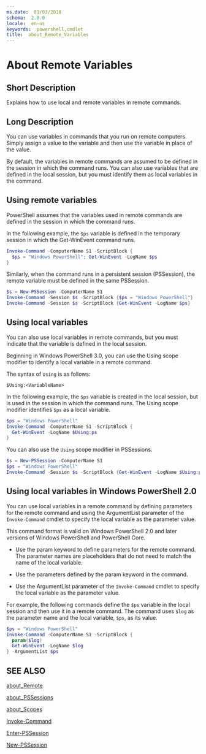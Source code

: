 ```yaml
---
ms.date:  01/03/2018
schema:  2.0.0
locale:  en-us
keywords:  powershell,cmdlet
title:  about_Remote_Variables
---
```

# About Remote Variables

## Short Description
Explains how to use local and remote variables in remote commands.

## Long Description

You can use variables in commands that you run on remote computers. Simply
assign a value to the variable and then use the variable in place of the value.

By default, the variables in remote commands are assumed to be defined in the
session in which the command runs. You can also use variables that are defined
in the local session, but you must identify them as local variables in the
command.

## Using remote variables

PowerShell assumes that the variables used in remote commands are defined in
the session in which the command runs.

In the following example, the `$ps` variable is defined in the temporary
session in which the Get-WinEvent command runs.

```powershell
Invoke-Command -ComputerName S1 -ScriptBlock {
  $ps = "Windows PowerShell"; Get-WinEvent -LogName $ps
}
```

Similarly, when the command runs in a persistent session (PSSession), the
remote variable must be defined in the same PSSession.

```powershell
$s = New-PSSession -ComputerName S1
Invoke-Command -Session $s -ScriptBlock {$ps = "Windows PowerShell"}
Invoke-Command -Session $s -ScriptBlock {Get-WinEvent -LogName $ps}
```

## Using local variables

You can also use local variables in remote commands, but you must indicate that
the variable is defined in the local session.

Beginning in Windows PowerShell 3.0, you can use the Using scope modifier to
identify a local variable in a remote command.

The syntax of `Using` is as follows:

```
$Using:<VariableName>
```

In the following example, the `$ps` variable is created in the local session,
but is used in the session in which the command runs. The Using scope modifier
identifies `$ps` as a local variable.

```powershell
$ps = "Windows PowerShell"
Invoke-Command -ComputerName S1 -ScriptBlock {
  Get-WinEvent -LogName $Using:ps
}
```

You can also use the `Using` scope modifier in PSSessions.

```powershell
$s = New-PSSession -ComputerName S1
$ps = "Windows PowerShell"
Invoke-Command -Session $s -ScriptBlock {Get-WinEvent -LogName $Using:ps}
```

## Using local variables in Windows PowerShell 2.0

You can use local variables in a remote command by defining parameters for the
remote command and using the ArgumentList parameter of the `Invoke-Command`
cmdlet to specify the local variable as the parameter value.

This command format is valid on Windows PowerShell 2.0 and later versions of
Windows PowerShell and PowerShell Core.

- Use the param keyword to define parameters for the remote command. The
  parameter names are placeholders that do not need to match the name of the
  local variable.

- Use the parameters defined by the param keyword in the command.

- Use the ArgumentList parameter of the `Invoke-Command` cmdlet to specify the
  local variable as the parameter value.

For example, the following commands define the `$ps` variable in the local
session and then use it in a remote command. The command uses `$log` as the
parameter name and the local variable, `$ps`, as its value.

```powershell
$ps = "Windows PowerShell"
Invoke-Command -ComputerName S1 -ScriptBlock {
  param($log)
  Get-WinEvent -LogName $log
} -ArgumentList $ps
```

## SEE ALSO

[about_Remote](about_Remote.md)

[about_PSSessions](about_PSSessions.md)

[about_Scopes](about_Scopes.md)

[Invoke-Command](../Invoke-Command.md)

[Enter-PSSession](../Enter-PSSession.md)

[New-PSSession](../New-PSSession.md)
